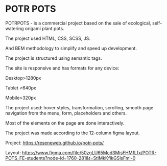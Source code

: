 # POTR POTS

POTRPOTS - is a commercial project based on the sale of ecological, self-watering origami plant pots.

The project used HTML, CSS, SCSS, JS.

And BEM methodology to simplify and speed up development.

The project is structured using semantic tags.

The site is responsive and has formats for any device:

Desktop>1280px

Tablet >640px

Mobile>320px

The project used: hover styles, transformation, scrolling, smooth page navigation from the menu, form, placeholders and others.

Most of the elements on the page are done interactively.

The project was made according to the 12-column figma layout.

Project: https://reseneweb.github.io/potr-pots/

Layout: https://www.figma.com/file/50zgLU65Mcd3MisFHMfLfx/POTR-POTS_FE-students?node-id=1760-281&t=StIMkKflkGSlsFml-0
